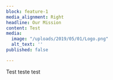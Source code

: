 ```yaml
---
block: feature-1
media_alignment: Right
headline: Our Mission
content: Test
media:
  image: "/uploads/2019/05/01/Logo.png"
  alt_text: ''
published: false

---
```

Test teste test
